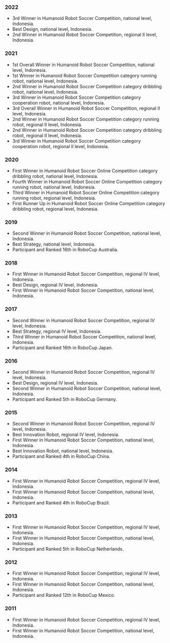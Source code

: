 ### 2022
- 3rd Winner in Humanoid Robot Soccer Competition, national level, Indonesia.
- Best Design, national level, Indonesia.
- 2nd Winner in Humanoid Robot Soccer Competition, regional II level, Indonesia.

### 2021
- 1st Overall Winner in Humanoid Robot Soccer Competition, national level, Indonesia.
- 1st Winner in Humanoid Robot Soccer Competition category running robot, national level, Indonesia.
- 2nd Winner in Humanoid Robot Soccer Competition category dribbling robot, national level, Indonesia.
- 3rd Winner in Humanoid Robot Soccer Competition category cooperation robot, national level, Indonesia.
- 3rd Overall Winner in Humanoid Robot Soccer Competition, regional II level, Indonesia.
- 2nd Winner in Humanoid Robot Soccer Competition category running robot, regional II level, Indonesia.
- 2nd Winner in Humanoid Robot Soccer Competition category dribbling robot, regional II level, Indonesia.
- 3rd Winner in Humanoid Robot Soccer Competition category cooperation robot, regional II level, Indonesia.

### 2020
- First Winner in Humanoid Robot Soccer Online Competition category dribbling robot, national level, Indonesia.
- Fourth Winner in Humanoid Robot Soccer Online Competition category running robot, national level, Indonesia.
- Third Winner in Humanoid Robot Soccer Online Competition category running robot, regional level, Indonesia.
- First Runner Up in Humanoid Robot Soccer Online Competition category dribbling robot, regional level, Indonesia.

### 2019
- Second Winner in Humanoid Robot Soccer Competition, national level, Indonesia.
- Best Strategy, national level, Indonesia.
- Participant and Ranked 16th in RoboCup Australia.

### 2018
- First Winner in Humanoid Robot Soccer Competition, regional IV level, Indonesia.
- Best Design, regional IV level, Indonesia.
- First Winner in Humanoid Robot Soccer Competition, national level, Indonesia.

### 2017
- Second Winner in Humanoid Robot Soccer Competition, regional IV level, Indonesia.
- Best Strategy, regional IV level, Indonesia.
- Third Winner in Humanoid Robot Soccer Competition, national level, Indonesia.
- Participant and Ranked 16th in RoboCup Japan.

### 2016
- Second Winner in Humanoid Robot Soccer Competition, regional IV level, Indonesia.
- Best Design, regional IV level, Indonesia.
- Second Winner in Humanoid Robot Soccer Competition, national level, Indonesia.
- Participant and Ranked 5th in RoboCup Germany.

### 2015
- Second Winner in Humanoid Robot Soccer Competition, regional IV level, Indonesia.
- Best Innovation Robot, regional IV level, Indonesia.
- First Winner in Humanoid Robot Soccer Competition, national level, Indonesia.
- Best Innovation Robot, national level, Indonesia.
- Participant and Ranked 4th in RoboCup China.

### 2014
- First Winner in Humanoid Robot Soccer Competition, regional IV level, Indonesia.
- First Winner in Humanoid Robot Soccer Competition, national level, Indonesia.
- Participant and Ranked 4th in RoboCup Brazil.

### 2013
- First Winner in Humanoid Robot Soccer Competition, regional IV level, Indonesia.
- First Winner in Humanoid Robot Soccer Competition, national level, Indonesia.
- Participant and Ranked 5th in RoboCup Netherlands.

### 2012
- First Winner in Humanoid Robot Soccer Competition, regional IV level, Indonesia.
- First Winner in Humanoid Robot Soccer Competition, national level, Indonesia.
- Participant and Ranked 12th in RoboCup Mexico.

### 2011
- First Winner in Humanoid Robot Soccer Competition, regional IV level, Indonesia.
- First Winner in Humanoid Robot Soccer Competition, national level, Indonesia.
